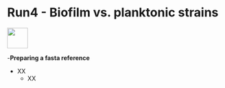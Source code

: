 # Run4 - Biofilm vs. planktonic strains 

<img src="[https://github.com/favicon.ico](https://github.com/Easybel/RNAseq/blob/master/ExampleData_Run4/ExampleData_Overview.png)https://github.com/Easybel/RNAseq/blob/master/ExampleData_Run4/ExampleData_Overview.png" width="48">

-**Preparing a fasta reference**
  - XX
    - XX
